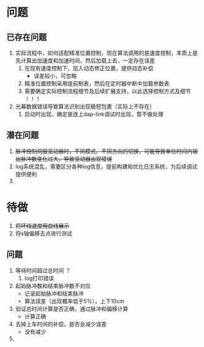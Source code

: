 # 问题
## 已存在问题
1. 实际流程中，如何适配精准位置控制，现在算法调用的是速度控制，本质上是先计算出加速度和加速时间，然后加载上去，一定存在误差
	1. 在现有速度控制下，加入动态修正位置，提供动态补偿
		- 误差较小，可忽略
	2. 精准位置控制采用提前制表，然后在定时器中断中加载参数表
	3. 需要确定实际控制流程细节及后续扩展支持，以此选择控制方式及细节 ！！！
2. 光幕数据错误导致算法识别出现极短包裹（实际上不存在）
	1. 启动时出现，确定是连上dap-link调试时出现，暂不做处理
## 潜在问题
1. ~~脉冲控制伺服驱动器时，不同模式、不同方向的切换，可能导致单位时间内输出脉冲数变化过大，导致驱动器出现错误~~
2. log系统混乱，需要区分各种log信息，提前构建和优化日志系统，为后续调试提供便利
3. 

# 待做
1. ~~将环线速度用曲线展示~~
3. 将x轴偏移去点进行测试
## 问题
1. 等待时间超过总时间 ？
	1. log打印错误
2. 起始脉冲数和结束脉冲数不对应
	- 记录起始脉冲和结束脉冲
	- 算法误差（出现概率低于5%），上下10cm
1. 验证总时间计算是否正确，通过脉冲和偏移计算
	- 计算正确
2. 去掉上车时间的补偿，是否会减少误差
	- 没有减少
3. 